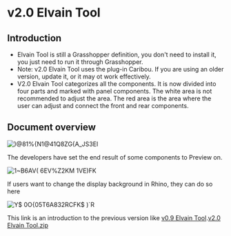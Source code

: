 # v2.0 Elvain Tool

## Introduction

- Elvain Tool is still a Grasshopper definition, you don't need to install it, you just need to run it through Grasshopper.
- Note: v2.0 Elvain Tool uses the plug-in Caribou. If you are using an older version, update it, or it may ot work effectively.
- V2.0 Elvain Tool categorizes all the components. It is now divided into four parts and marked with panel components. The white area is not recommended to adjust the area. The red area is the area where the user can adjust and connect the front and rear components.

## Document overview

![)@81%{N1@41Q8ZG{A_JS3EI](https://user-images.githubusercontent.com/88922796/136969210-743ed427-13a9-49a8-8e49-bbba761656d2.png)

The developers have set the end result of some components to Preview on.

![1~B6AV( 6EV%Z2KM 1VE)FK](https://user-images.githubusercontent.com/88922796/136970389-aa2c97a9-800b-48cc-8a52-c43269cccc7a.png)

If users want to change the display background in Rhino, they can do so here

![Y$ 0O{05T6A832RCFK$ )`R](https://user-images.githubusercontent.com/88922796/136970737-1617520b-135b-4848-abbf-254132375ee0.png)

This link is an introduction to the previous version like [v0.9 Elvain Tool](https://github.com/ZYG15552858099/Elvain-Mapping-Tool/commit/bd4321adb5967154f0d3e4f5b6d8e5d1abb503de).[v2.0 Elvain Tool.zip](https://github.com/ZYG15552858099/Elvain-Mapping-Tool/files/7330615/v2.0.Elvain.Tool.zip)
